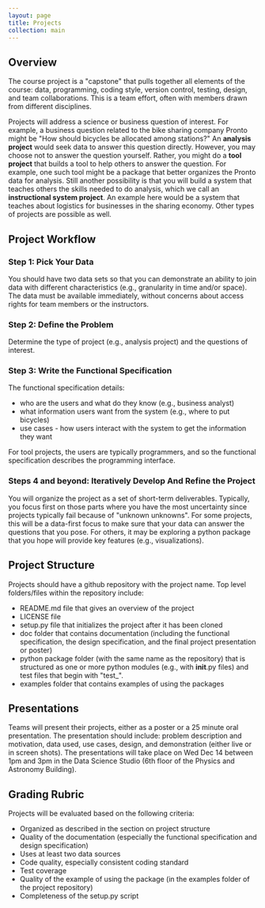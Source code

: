 ```yaml
---
layout: page
title: Projects
collection: main
---
```


## Overview
The course project is a "capstone" that pulls together all elements of the course:
data, programming, coding style,
version control, testing, design, and team collaborations.
This is a team effort, often with members drawn from different disciplines.

Projects will address a science or business question of interest.
For example, a business question related to the
bike sharing company Pronto might be "How should bicycles be allocated
among stations?"
An **analysis project** would seek data to answer this question
directly.
However, you may choose not to answer the question
yourself.
Rather, you might do a **tool project** that builds
a tool to help
others to answer the question.
For example, one such tool might be a package that
better organizes
the Pronto data for analysis.
Still another possibility is that you will build a system that teaches
others the skills needed to do analysis, which
we call an
**instructional system project**.
An example here would be
a system that teaches about logistics for businesses in the
sharing economy.
Other types of projects are possible as well.

## Project Workflow

### Step 1: Pick Your Data
You should have two data sets so that you can demonstrate an ability
to join data with different characteristics (e.g., granularity in time and/or space).
The data must be available immediately, without concerns
about access rights for team members or the instructors.

### Step 2: Define the Problem
Determine the type of project  (e.g., analysis project) and the
questions of interest.

### Step 3: Write the Functional Specification
The functional specification details:

* who are the users and what do they know (e.g., business analyst)
* what information users want from the system (e.g., where to put bicycles)
* use cases - how users interact with the system to get the 
information they want

For tool projects, the users are typically programmers, and so the
functional specification describes the programming interface.

### Steps 4 and beyond: Iteratively Develop And Refine the Project
You will organize the project as a set of short-term deliverables.
Typically, you focus first on those parts where you have
the most uncertainty since projects typically fail because
of "unknown unknowns".
For some projects, this will be a data-first focus to make sure that
your data can answer the questions that you pose.
For others, it may be exploring a python package that you hope
will provide key features (e.g., visualizations).

## Project Structure
Projects should have a github repository with the project name.
Top level folders/files within the repository include: 

* README.md file that gives an overview of the project
* LICENSE file
* setup.py file that initializes the project after it has been cloned
* doc folder that contains documentation (including the functional specification,
the design specification, and the final project presentation or poster)
* python package folder (with the same name as the repository)
that is structured as one or more python modules 
(e.g., with __init__.py files) and test files that begin with "test_".
* examples folder that contains examples of using the packages

## Presentations
Teams 
will present their projects, either as a poster or a 
25 minute oral presentation.
The presentation should include:
problem description and motivation,
data used,
use cases,
design,
and demonstration (either live or in screen shots).
The presentations will take place on Wed Dec 14 between
1pm and 3pm in the Data Science Studio
(6th floor of the Physics and Astronomy Building).

## Grading Rubric
Projects will be evaluated based on the following criteria:

* Organized as described in the section on project structure
* Quality of the documentation (especially the functional
specification and design specification)
* Uses at least two data sources
* Code quality, especially consistent coding standard
* Test coverage
* Quality of the example of using the package (in the examples
folder of the project repository)
* Completeness of the setup.py script
